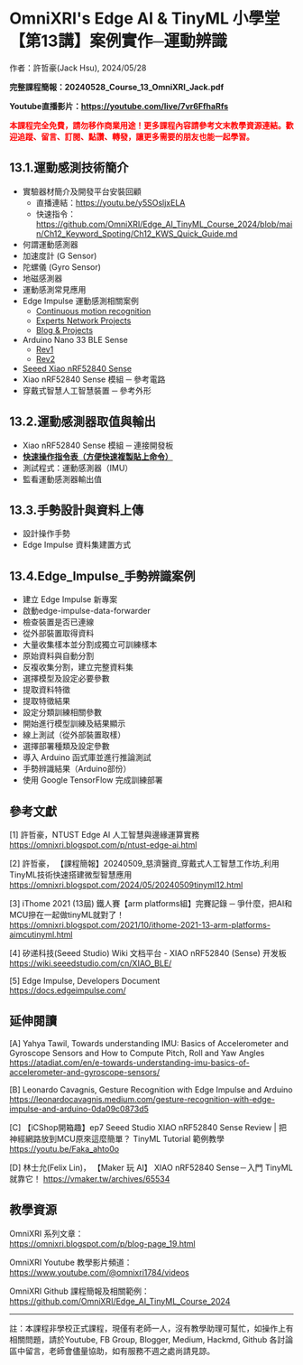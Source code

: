 # OmniXRI's Edge AI & TinyML 小學堂 【第13講】案例實作─運動辨識
作者：許哲豪(Jack Hsu), 2024/05/28

**完整課程簡報：20240528_Course_13_OmniXRI_Jack.pdf**

**Youtube直播影片：https://youtube.com/live/7vr6FfhaRfs**

**<font color="#f00">本課程完全免費，請勿移作商業用途！更多課程內容請參考文末教學資源連結。歡迎追蹤、留言、訂閱、點讚、轉發，讓更多需要的朋友也能一起學習。</font>**

## 13.1.運動感測技術簡介
- 實驗器材簡介及開發平台安裝回顧
    - 直播連結：https://youtu.be/y5SOsljxELA
    - 快速指令：https://github.com/OmniXRI/Edge_AI_TinyML_Course_2024/blob/main/Ch12_Keyword_Spoting/Ch12_KWS_Quick_Guide.md
- 何謂運動感測器
- 加速度計 (G Sensor)
- 陀螺儀 (Gyro Sensor)
- 地磁感測器
- 運動感測常見應用
- Edge Impulse 運動感測相關案例
    - [Continuous motion recognition](https://edge-impulse.gitbook.io/docs/tutorials/end-to-end-tutorials/continuous-motion-recognition)
    - [Experts Network Projects](https://docs.edgeimpulse.com/experts#accelerometer-and-activity-projects)
    - [Blog & Projects](https://edgeimpulse.com/blog/)
- Arduino Nano 33 BLE Sense 
    - [Rev1](https://store-usa.arduino.cc/products/arduino-nano-33-ble-sense)
    - [Rev2](https://store-usa.arduino.cc/products/nano-33-ble-sense-rev2)
- [Seeed Xiao nRF52840 Sense](https://wiki.seeedstudio.com/cn/XIAO_BLE/)
- Xiao nRF52840 Sense 模組 ─ 參考電路
- 穿戴式智慧人工智慧裝置 ─ 參考外形

## 13.2.運動感測器取值與輸出
- Xiao nRF52840 Sense 模組 ─ 連接開發板
- [**快速操作指令表（方便快速複製貼上命令）**](https://github.com/OmniXRI/Edge_AI_TinyML_Course_2024/blob/main/Ch13_Motion_Recognition/IMU_Quick_Guide.md)
- 測試程式：運動感測器（IMU）
- 監看運動感測器輸出值

## 13.3.手勢設計與資料上傳
- 設計操作手勢
- Edge Impulse 資料集建置方式

## 13.4.Edge_Impulse_手勢辨識案例
- 建立 Edge Impulse 新專案
- 啟動edge-impulse-data-forwarder 
- 檢查裝置是否已連線
- 從外部裝置取得資料
- 大量收集樣本並分割成獨立可訓練樣本
- 原始資料與自動分割
- 反複收集分割，建立完整資料集
- 選擇模型及設定必要參數
- 提取資料特徵
- 提取特徵結果
- 設定分類訓練相關參數
- 開始進行模型訓練及結果顯示
- 線上測試（從外部裝置取樣）
- 選擇部署種類及設定參數
- 導入 Arduino 函式庫並進行推論測試
- 手勢辨識結果（Arduino部份）
- 使用 Google TensorFlow 完成訓練部署

## 參考文獻

[1] 許哲豪，NTUST Edge AI 人工智慧與邊緣運算實務
https://omnixri.blogspot.com/p/ntust-edge-ai.html

[2] 許哲豪， 【課程簡報】20240509_慈濟醫資_穿戴式人工智慧工作坊_利用TinyML技術快速搭建微型智慧應用
https://omnixri.blogspot.com/2024/05/20240509tinyml12.html

[3] iThome 2021 (13屆) 鐵人賽【arm platforms組】完賽記錄 ─ 爭什麼，把AI和MCU摻在一起做tinyML就對了！ 
https://omnixri.blogspot.com/2021/10/ithome-2021-13-arm-platforms-aimcutinyml.html

[4] 矽递科技(Seeed Studio) Wiki 文档平台 - XIAO nRF52840 (Sense) 开发板  
https://wiki.seeedstudio.com/cn/XIAO_BLE/

[5] Edge Impulse, Developers Document  
https://docs.edgeimpulse.com/

## 延伸閱讀

[A] Yahya Tawil, Towards understanding IMU: Basics of Accelerometer and Gyroscope Sensors and How to Compute Pitch, Roll and Yaw Angles
https://atadiat.com/en/e-towards-understanding-imu-basics-of-accelerometer-and-gyroscope-sensors/

[B] Leonardo Cavagnis, Gesture Recognition with Edge Impulse and Arduino
https://leonardocavagnis.medium.com/gesture-recognition-with-edge-impulse-and-arduino-0da09c0873d5

[C] 【iCShop開箱趣】ep7 Seeed Studio XIAO nRF52840 Sense Review | 把神經網路放到MCU原來這麼簡單？ TinyML Tutorial 範例教學
https://youtu.be/Faka_ahto0o

[D] 林士允(Felix Lin)， 【Maker 玩 AI】 XIAO nRF52840 Sense－入門 TinyML 就靠它！
https://vmaker.tw/archives/65534

## 教學資源

OmniXRI 系列文章：  
https://omnixri.blogspot.com/p/blog-page_19.html

OmniXRI Youtube 教學影片頻道：  
https://www.youtube.com/@omnixri1784/videos  

OmniXRI Github 課程簡報及相關範例：  
https://github.com/OmniXRI/Edge_AI_TinyML_Course_2024

---
註：本課程非學校正式課程，現僅有老師一人，沒有教學助理可幫忙，如操作上有相關問題，請於Youtube, FB Group, Blogger, Medium, Hackmd, Github 各討論區中留言，老師會儘量協助，如有服務不週之處尚請見諒。
